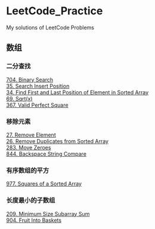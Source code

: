 # LeetCode_Practice
My solutions of LeetCode Problems

## 数组
### 二分查找
[704. Binary Search](https://github.com/HikariXuXu/LeetCode_Practice/blob/main/704.%20Binary%20Search.md)<br>
[35. Search Insert Position](https://github.com/HikariXuXu/LeetCode_Practice/blob/main/35.%20Search%20Insert%20Position.md)<br>
[34. Find First and Last Position of Element in Sorted Array](https://github.com/HikariXuXu/LeetCode_Practice/blob/main/34.%20Find%20First%20and%20Last%20Position%20of%20Element%20in%20Sorted%20Array.md)<br>
[69. Sqrt(x)](https://github.com/HikariXuXu/LeetCode_Practice/blob/main/69.%20Sqrt(x).md)<br>
[367. Valid Perfect Square](https://github.com/HikariXuXu/LeetCode_Practice/blob/main/367.%20Valid%20Perfect%20Square.md)
### 移除元素
[27. Remove Element](https://github.com/HikariXuXu/LeetCode_Practice/blob/main/27.%20Remove%20Element.md)<br>
[26. Remove Duplicates from Sorted Array](https://github.com/HikariXuXu/LeetCode_Practice/blob/main/26.%20Remove%20Duplicates%20from%20Sorted%20Array.md)<br>
[283. Move Zeroes](https://github.com/HikariXuXu/LeetCode_Practice/blob/main/283.%20Move%20Zeroes.md)<br>
[844. Backspace String Compare](https://github.com/HikariXuXu/LeetCode_Practice/blob/main/844.%20Backspace%20String%20Compare.md)
### 有序数组的平方
[977. Squares of a Sorted Array](https://github.com/HikariXuXu/LeetCode_Practice/blob/main/977.%20Squares%20of%20a%20Sorted%20Array.md)
### 长度最小的子数组
[209. Minimum Size Subarray Sum](https://github.com/HikariXuXu/LeetCode_Practice/blob/main/209.%20Minimum%20Size%20Subarray%20Sum.md)<br>
[904. Fruit Into Baskets](https://github.com/HikariXuXu/LeetCode_Practice/blob/main/904.%20Fruit%20Into%20Baskets.md)<br>

